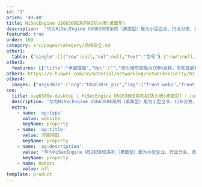 ```yaml
---
id: '1'
price: '49.40'
title: HiSecEngine USG6300E系列AI防火墙(桌面型)
description:  '华为HiSecEngine USG6300E系列（桌面型）是为小型企业、行业分支、连锁商业机构设计开发的安全网关产品。除了传统防火墙管理模式，还支持云管模式。云管模式为大量分支机构安全接入网络提供了即插即用、业务配置自动化、运维自动化可视化和网络大数据分析等优势。产品提供模式匹配以及加解密业务处理加速能力，使得防火墙处理内容安全检测、IPSec等业务的性能显著提升。'
featured: true
order: 169
category: src/pages/category/网络安全.md
other1: 
  table: {"single":[[{"row":null,"col":null,"text":"型号"},{"row":null,"col":null,"text":"USG6307E"},{"row":null,"col":null,"text":"USG6311E"},{"row":null,"col":null,"text":"USG6331E"}],[{"row":null,"col":null,"text":"固定接口"},{"row":null,"col":null,"text":"2*GE(SFP)+10*GE"},{"row":null,"col":null,"text":"2*GE(SFP)+10*GE"},{"row":null,"col":null,"text":"2*10GE(SFP+)+10*GE"}],[{"row":null,"col":null,"text":"产品形态"},{"row":null,"col":"3","text":"桌面"}],[{"row":null,"col":null,"text":"本地存储"},{"row":null,"col":"3","text":"选配，可扩展 128GB Micro-SD卡"}],[{"row":null,"col":null,"text":"一体化防护"},{"row":null,"col":"2","text":"集传统防火墙、VPN、入侵防御、防病毒、数据防泄漏、带宽管理、本地URL过滤等多种功能于一身，全局配置视图和一体化策略管理。"},{"row":null,"col":null,"text":"集传统防火墙、VPN、入侵防御、防病毒、数据防泄漏、带宽管理、Anti-DDoS、URL过滤、反垃圾邮件等多种功能于一身，全局配置视图和一体化策略管理。"}],[{"row":null,"col":null,"text":"应用识别与管控"},{"row":null,"col":"2","text":"识别500+应用，访问控制精度到应用功能，例如：区分微信的文字和语音。应用识别与入侵检测、防病毒、内容过滤相结合，提高检测性能和准确率。"},{"row":null,"col":null,"text":"识别1200+应用，访问控制精度到应用功能，例如：区分微信的文字和语音。应用识别与入侵检测、防病毒、内容过滤相结合，提高检测性能和准确率。"}],[{"row":null,"col":null,"text":"带宽管理"},{"row":null,"col":"3","text":"在识别业务应用的基础上，可管理每用户/IP使用的带宽, 确保关键业务和关键用户的网络体验。管控方式包括：限制最大带宽或保障最小带宽、应用的策略路由、修改应用转发优先级等。"}],[{"row":null,"col":null,"text":"入侵防御与Web防护"},{"row":null,"col":"3","text":"第一时间获取最新威胁信息，准确检测并防御针对漏洞的攻击。可防护各种针对web的攻击，包括SQL注入攻击和跨站脚本攻击等。"}],[{"row":null,"col":null,"text":"云管理模式"},{"row":null,"col":"3","text":"设备自行向云管理平台发起认证注册，实现即插即用，简化网络创建和开局\n远程业务配置管理、设备监控故障管理，实现海量设备的云端管理\n"}],[{"row":null,"col":null,"text":"云应用安全感知"},{"row":null,"col":"3","text":"可对企业云应用进行精细化和差异化的控制，满足企业对用户使用云应用的管控需求。"}]]}
other2:
  features: [{"title":"卓越性能","dec":["","防火墙防御能力100%发挥，未知威胁检测性能提升5倍",""]},{"title":"智能防御","dec":["","网络边缘威胁实时处置，未知威胁检测准确率高达99%以上",""]},{"title":"极简运维","dec":["","基于业务部署与变更策略，安全运维OPEX降低80%以上",""]}]
other3: https://e.huawei.com/cn/material/networking/networksecurity/0374cc5117bb44e79fe9502743ee7e33
other4:
  images: {"usg6307e":{"org":"USG6307E_pic","img":["front.webp","front_top.webp","rear_left.webp","rear_top.webp"]}}
seo:
  title: usg6300e-desktop | HiSecEngine USG6300E系列AI防火墙(桌面型) | null | 防火墙及应用安全网关 | 网络安全 | 企业网络
  description: '华为HiSecEngine USG6300E系列（桌面型）是为小型企业、行业分支、连锁商业机构设计开发的安全网关产品。除了传统防火墙管理模式，还支持云管模式。云管模式为大量分支机构安全接入网络提供了即插即用、业务配置自动化、运维自动化可视化和网络大数据分析等优势。产品提供模式匹配以及加解密业务处理加速能力，使得防火墙处理内容安全检测、IPSec等业务的性能显著提升。'
  extra:
    - name: 'og:type'
      value: website
      keyName: property
    - name: 'og:title'
      value: 河南网田
      keyName: property
    - name: 'og:description'
      value: '华为HiSecEngine USG6300E系列（桌面型）是为小型企业、行业分支、连锁商业机构设计开发的安全网关产品。除了传统防火墙管理模式，还支持云管模式。云管模式为大量分支机构安全接入网络提供了即插即用、业务配置自动化、运维自动化可视化和网络大数据分析等优势。产品提供模式匹配以及加解密业务处理加速能力，使得防火墙处理内容安全检测、IPSec等业务的性能显著提升。'
      keyName: property
    - name: Robots
      value: all
template: product
---
```

